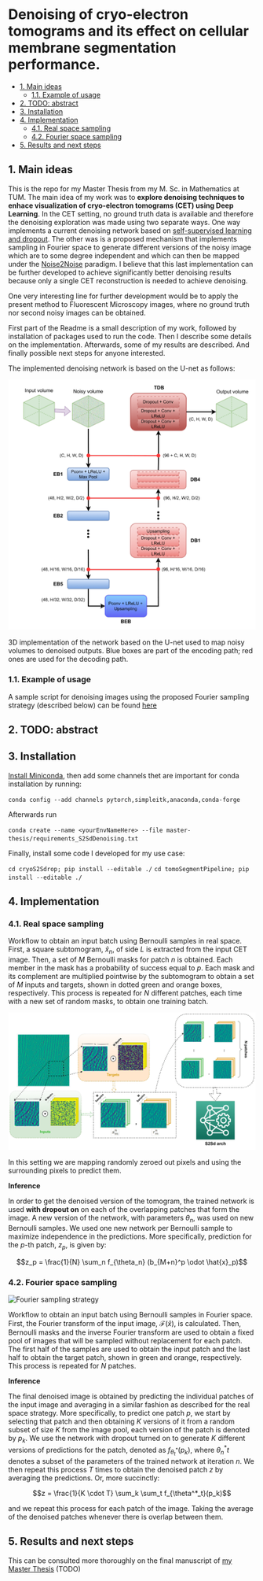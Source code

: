 # Denoising of cryo-electron tomograms and its effect on cellular membrane segmentation performance. <!-- omit in toc --> 

- [1. Main ideas](#1-main-ideas)
  - [1.1. Example of usage](#11-example-of-usage)
- [2. TODO: abstract](#2-todo-abstract)
- [3. Installation](#3-installation)
- [4. Implementation](#4-implementation)
  - [4.1. Real space sampling](#41-real-space-sampling)
  - [4.2. Fourier space sampling](#42-fourier-space-sampling)
- [5. Results and next steps](#5-results-and-next-steps)

## 1. Main ideas

This is the repo for my Master Thesis from my M. Sc. in Mathematics at TUM. The main idea of my work was to **explore denoising techniques to enhace visualization of cryo-electron tomograms (CET) using Deep Learning**. In the CET setting, no ground truth data is available and therefore the denoising exploration was made using two separate ways. One way implements a current denoising network based on [self-supervised learning and dropout](https://openaccess.thecvf.com/content_CVPR_2020/html/Quan_Self2Self_With_Dropout_Learning_Self-Supervised_Denoising_From_Single_Image_CVPR_2020_paper.html). The other was is a proposed mechanism that implements sampling in Fourier space to generate different versions of the noisy image which are to some degree independent and which can then be mapped under the [Noise2Noise](https://arxiv.org/abs/1803.04189) paradigm. I believe that this last implementation can be further developed to achieve significantly better denoising results because only a single CET reconstruction is needed to achieve denoising. 

One very interesting line for further development would be to apply the present method to Fluorescent Microscopy images, where no ground truth nor second noisy images can be obtained.

First part of the Readme is a small description of my work, followed by installation of packages used to run the code. Then I describe some details on the implementation. Afterwards, some of my results are described. And finally possible next steps for anyone interested.

The implemented denoising network is based on the U-net as follows:

![3D U-net](images/s2sd_architecture_ours-min.png)

3D implementation of the network based on the U-net used to map noisy volumes to denoised outputs. Blue boxes are part of the encoding path; red ones are used for the decoding path.


### 1.1. Example of usage

A sample script for denoising images using the proposed Fourier sampling strategy (described below) can be found [here](https://github.com/Fickincool/master-thesis/blob/cet_denoising/scripts/denoisingUnet_training/run_training_experiment.py)

## 2. TODO: abstract

## 3. Installation 

[Install Miniconda](https://docs.conda.io/en/latest/miniconda.html), then add some channels thet are important for conda installation by running:

`conda config --add channels pytorch,simpleitk,anaconda,conda-forge`

Afterwards run

`conda create --name <yourEnvNameHere> --file master-thesis/requirements_S2SdDenoising.txt`

Finally, install some code I developed for my use case:

`cd cryoS2Sdrop; pip install --editable ./`
`cd tomoSegmentPipeline; pip install --editable ./`

## 4. Implementation

### 4.1. Real space sampling

Workflow to obtain an input batch using Bernoulli samples in real space. First, a square subtomogram, $\hat{x}_n$, of side $L$ is extracted from the input CET image. Then, a set of $M$ Bernoulli masks for patch $n$ is obtained. Each member in the mask has a probability of success equal to $p$. Each mask and its complement are multiplied pointwise by the subtomogram to obtain a set of $M$ inputs and targets, shown in dotted green and orange boxes, respectively. This process is repeated for $N$ different patches, each time with a new set of random masks, to obtain one training batch.

![Real sampling strategy](images/bernoulli_sampling_real-min.png)

In this setting we are mapping randomly zeroed out pixels and using the surrounding pixels to predict them.

**Inference**

In order to get the denoised version of the tomogram, the trained network is used **with dropout on** on each of the overlapping patches that form the image. A new version of the network,  with parameters $\theta_n$, was used on new Bernoulli samples. We used one new network per Bernoulli sample to maximize independence in the predictions. More specifically, prediction for the $p$-th patch, $z_p$, is given by:

$$z_p = \frac{1}{N} \sum_n f_{\theta_n} (b_{M+n}^p \odot \hat{x}_p)$$

### 4.2. Fourier space sampling

![Fourier sampling strategy](images/Dataloader_sampling-Fourier.png)

Workflow to obtain an input batch using Bernoulli samples in Fourier space. First, the Fourier transform of the input image, $\mathcal{F}(\hat{x})$, is calculated. Then, Bernoulli masks and the inverse Fourier transform are used to obtain a fixed pool of images that will be sampled without replacement for each patch. The first half of the samples are used to obtain the input patch and the last half to obtain the target patch, shown in green and orange, respectively. This process is repeated for $N$ patches.

**Inference**

The final denoised image is obtained by predicting the individual patches of the input image and averaging in a similar fashion as described for the real space strategy. More specifically, to predict one patch $p$, we start by selecting that patch and then obtaining $K$ versions of it from a random subset of size $K$ from the image pool, each version of the patch is denoted by $p_k$. We use the network with dropout turned on to generate $K$ different versions of predictions for the patch, denoted as $f_{\theta^*_t}(p_k)$, where $\theta^*_nt$ denotes a subset of the parameters of the trained network at iteration $n$. We then repeat this process $T$ times to obtain the denoised patch $z$ by averaging the predictions. Or, more succinctly:

$$z = \frac{1}{K \cdot T} \sum_k \sum_t f_{\theta^*_t}(p_k)$$

and we repeat this process for each patch of the image. Taking the average of the denoised patches whenever there is overlap between them.


## 5. Results and next steps

This can be consulted more thoroughly on the final manuscript of [my Master Thesis]() (TODO)
